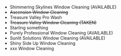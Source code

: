- Shimmering Skylines Window Cleaning (AVAILABLE)
- ~~Ascension Window Cleaning~~
- Treasure Valley Pro Wash
- ~~Treasure Valley Window Cleaning (TAKEN)~~
- Starling something
- Purely Professional Window Cleaning (AVAILABLE)
- Sunlit Solutions Window Cleaning (AVAILABLE)
- Shiny Side Up Window Cleaning
- xxx Window Cleaning